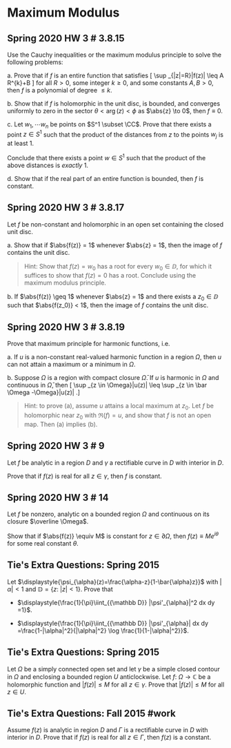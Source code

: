# Maximum Modulus

## Spring 2020 HW 3 #  3.8.15
Use the Cauchy inequalities or the maximum modulus principle to solve the following problems:

a. 
Prove that if $f$ is an entire function that satisfies
\[
\sup _{|z|=R}|f(z)| \leq A R^{k}+B
\]
for all $R>0$, some integer $k\geq 0$, and some constants $A, B > 0$, then $f$ is a polynomial of degree $\leq k$.

b. 
Show that if $f$ is holomorphic in the unit disc, is bounded, and converges uniformly to zero in the sector $\theta < \arg(z) < \phi$ as $\abs{z} \to 0$, then $f \equiv 0$.

c. 
Let $w_1, \cdots w_n$ be points on $S^1 \subset \CC$.
Prove that there exists a point $z\in S^1$ such that the product of the distances from $z$ to the points $w_j$ is at least 1.

Conclude that there exists a point $w\in S^1$ such that the product of the above distances is *exactly* 1.

d. 
Show that if the real part of an entire function is bounded, then $f$ is constant.

## Spring 2020 HW 3 #  3.8.17

Let $f$ be non-constant and holomorphic in an open set containing the closed unit disc.

a. 
Show that if $\abs{f(z)} = 1$ whenever $\abs{z} = 1$, then the image of $f$ contains the unit disc.

> Hint: Show that $f(z) = w_0$ has a root for every $w_0 \in \DD$, for which it suffices to show that $f(z) = 0$ has a root.
> Conclude using the maximum modulus principle.

b. 
If $\abs{f(z)} \geq 1$ whenever $\abs{z} = 1$ and there exists a $z_0\in \DD$ such that $\abs{f(z_0)} < 1$, then the image of $f$ contains the unit disc.

## Spring 2020 HW 3 #  3.8.19

Prove that maximum principle for harmonic functions, i.e.

a. If $u$ is a non-constant real-valued harmonic function in a region $\Omega$, then $u$ can not attain a maximum or a minimum in $\Omega$.

b. Suppose $\Omega$ is a region with compact closure $\bar \Omega$.
    If $u$ is harmonic in $\Omega$ and continuous in $\bar \Omega$, then 
    \[
    \sup _{z \in \Omega}|u(z)| \leq \sup _{z \in \bar \Omega -\Omega}|u(z)|
    .\]

> Hint: to prove (a), assume $u$ attains a local maximum at $z_0$.
> Let $f$ be holomorphic near $z_0$ with $\Re(f) = u$, and show that $f$ is not an open map.
> Then (a) implies (b).

## Spring 2020 HW 3 #  9

Let $f$ be analytic in a region $D$ and $\gamma$ a rectifiable curve in
$D$ with interior in $D$.

Prove that if $f(z)$ is real for all $z\in \gamma$, then $f$ is constant.

## Spring 2020 HW 3 #  14

Let $f$ be nonzero, analytic on a bounded region $\Omega$ and continuous
on its closure $\overline \Omega$.

Show that if $\abs{f(z)} \equiv M$ is constant for $z\in \partial \Omega$, then $f(z) \equiv Me^{i\theta}$ for some real constant $\theta$.



## Tie's Extra Questions: Spring 2015


Let
$\displaystyle{\psi_{\alpha}(z)=\frac{\alpha-z}{1-\bar{\alpha}z}}$
with $|\alpha|<1$ and ${\mathbb D}=\{z:\ |z|<1\}$. Prove that

-   $\displaystyle{\frac{1}{\pi}\iint_{{\mathbb D}} |\psi'_{\alpha}|^2 dx dy =1}$.

-   $\displaystyle{\frac{1}{\pi}\iint_{{\mathbb D}} |\psi'_{\alpha}| dx dy =\frac{1-|\alpha|^2}{|\alpha|^2} \log \frac{1}{1-|\alpha|^2}}$.



## Tie's Extra Questions: Spring 2015

Let $\Omega$ be a simply connected open set and let $\gamma$ be a simple closed contour in $\Omega$ and enclosing a bounded region $U$ anticlockwise. Let $f: \ \Omega \to {\mathbb C}$ be a holomorphic function and $|f(z)|\leq M$ for all $z\in \gamma$. Prove that
$|f(z)|\leq M$ for all $z\in U$.

## Tie's Extra Questions: Fall 2015 #work

Assume $f(z)$ is analytic in region $D$ and $\Gamma$ is a rectifiable curve in $D$ with interior in $D$. Prove that if $f(z)$ is real for all $z \in \Gamma$, then $f(z)$ is a constant.
